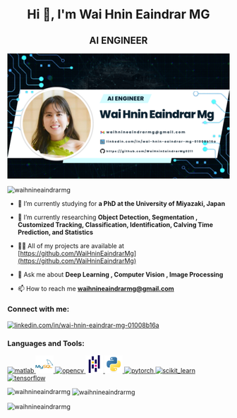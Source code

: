 <h1 align="center">Hi 👋, I'm Wai Hnin Eaindrar MG</h1>
<h2 align="center"><b></b>AI ENGINEER</b></h2>

<div align="center"> 
<img src="https://raw.githubusercontent.com/WaiHninEaindrarMg/WaiHninEaindrarMg/main/WaiHninEaindrarMg_Banner.png">

</div>

<p align="left"> <img src="https://komarev.com/ghpvc/?username=waihnineaindrarmg&label=Profile%20views&color=0e75b6&style=flat" alt="waihnineaindrarmg" /> </p>

- 🔭 I’m currently studying for  **a PhD at the University of Miyazaki, Japan**

- 🌱 I’m currently researching **Object Detection, Segmentation , Customized Tracking, Classification, Identification, Calving Time Prediction, and Statistics**

- 👨‍💻 All of my projects are available at [https://github.com/WaiHninEaindrarMg](https://github.com/WaiHninEaindrarMg)

- 💬 Ask me about **Deep Learning , Computer Vision , Image Processing**

- 📫 How to reach me **waihnineaindrarmg@gmail.com**

<h3 align="left">Connect with me:</h3>
<p align="left">
<a href="https://linkedin.com/in/linkedin.com/in/wai-hnin-eaindrar-mg-01008b16a" target="blank"><img align="center" src="https://raw.githubusercontent.com/rahuldkjain/github-profile-readme-generator/master/src/images/icons/Social/linked-in-alt.svg" alt="linkedin.com/in/wai-hnin-eaindrar-mg-01008b16a" height="30" width="40" /></a>
</p>

<h3 align="left">Languages and Tools:</h3>
<p align="left"> <a href="https://www.mathworks.com/" target="_blank" rel="noreferrer"> <img src="https://upload.wikimedia.org/wikipedia/commons/2/21/Matlab_Logo.png" alt="matlab" width="40" height="40"/> </a> <a href="https://www.mysql.com/" target="_blank" rel="noreferrer"> <img src="https://raw.githubusercontent.com/devicons/devicon/master/icons/mysql/mysql-original-wordmark.svg" alt="mysql" width="40" height="40"/> </a> <a href="https://opencv.org/" target="_blank" rel="noreferrer"> <img src="https://www.vectorlogo.zone/logos/opencv/opencv-icon.svg" alt="opencv" width="40" height="40"/> </a> <a href="https://pandas.pydata.org/" target="_blank" rel="noreferrer"> <img src="https://raw.githubusercontent.com/devicons/devicon/2ae2a900d2f041da66e950e4d48052658d850630/icons/pandas/pandas-original.svg" alt="pandas" width="40" height="40"/> </a> <a href="https://www.python.org" target="_blank" rel="noreferrer"> <img src="https://raw.githubusercontent.com/devicons/devicon/master/icons/python/python-original.svg" alt="python" width="40" height="40"/> </a> <a href="https://pytorch.org/" target="_blank" rel="noreferrer"> <img src="https://www.vectorlogo.zone/logos/pytorch/pytorch-icon.svg" alt="pytorch" width="40" height="40"/> </a> <a href="https://scikit-learn.org/" target="_blank" rel="noreferrer"> <img src="https://upload.wikimedia.org/wikipedia/commons/0/05/Scikit_learn_logo_small.svg" alt="scikit_learn" width="40" height="40"/> </a> <a href="https://www.tensorflow.org" target="_blank" rel="noreferrer"> <img src="https://www.vectorlogo.zone/logos/tensorflow/tensorflow-icon.svg" alt="tensorflow" width="40" height="40"/> </a> </p>

<p><img align="left" src="https://github-readme-stats.vercel.app/api/top-langs?username=waihnineaindrarmg&show_icons=true&locale=en&layout=compact" alt="waihnineaindrarmg" /></p>

<p>&nbsp;<img align="center" src="https://github-readme-stats.vercel.app/api?username=waihnineaindrarmg&show_icons=true&locale=en" alt="waihnineaindrarmg" /></p>

<p><img align="center" src="https://github-readme-streak-stats.herokuapp.com/?user=waihnineaindrarmg&" alt="waihnineaindrarmg" /></p>
